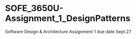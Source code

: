 # SOFE_3650U-Assignment_1_DesignPatterns
 Software Design &amp; Architecture Assignment 1 due date Sept.27

